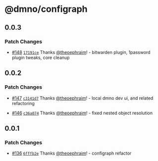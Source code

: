 # @dmno/configraph

## 0.0.3

### Patch Changes

- [#148](https://github.com/dmno-dev/dmno/pull/148) [`17191ce`](https://github.com/dmno-dev/dmno/commit/17191ced3d8516b47d6d2657d4c42a077260ca34) Thanks [@theoephraim](https://github.com/theoephraim)! - bitwarden plugin, 1password plugin tweaks, core cleanup

## 0.0.2

### Patch Changes

- [#147](https://github.com/dmno-dev/dmno/pull/147) [`c3141d7`](https://github.com/dmno-dev/dmno/commit/c3141d7113d0447830405fe4f01e17fc0072ca31) Thanks [@theoephraim](https://github.com/theoephraim)! - local dmno dev ui, and related refactoring

- [#146](https://github.com/dmno-dev/dmno/pull/146) [`c36a074`](https://github.com/dmno-dev/dmno/commit/c36a074f3618daafecca540fb44c5199eeeb2de3) Thanks [@theoephraim](https://github.com/theoephraim)! - fixed nested object resolution

## 0.0.1

### Patch Changes

- [#136](https://github.com/dmno-dev/dmno/pull/136) [`6fffb2e`](https://github.com/dmno-dev/dmno/commit/6fffb2e4bb52be1424c1c8878ad48d6c98c8ae14) Thanks [@theoephraim](https://github.com/theoephraim)! - configraph refactor
